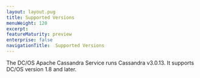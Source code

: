 ```yaml
---
layout: layout.pug
title: Supported Versions
menuWeight: 120
excerpt:
featureMaturity: preview
enterprise: false
navigationTitle:  Supported Versions
---
```


<!-- This source repo for this topic is https://github.com/dcos-cassandra-service -->


The DC/OS Apache Cassandra Service runs Cassandra v3.0.13. It supports DC/OS version 1.8 and later.
